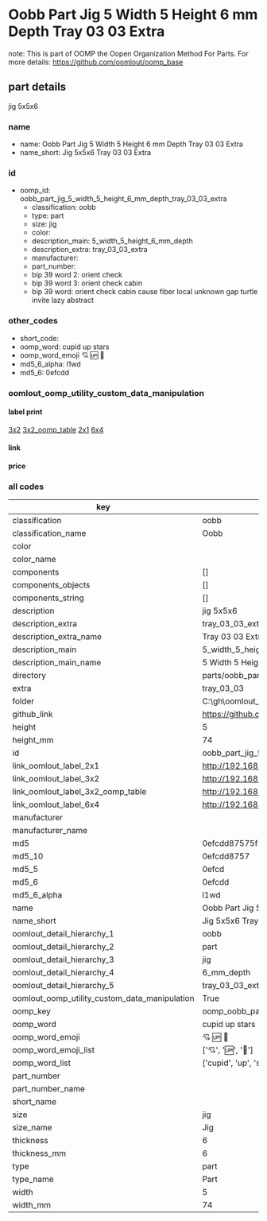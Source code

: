 # Oobb Part Jig 5 Width 5 Height 6 mm Depth Tray 03 03 Extra  

note: This is part of OOMP the Oopen Organization Method For Parts. For more details: https://github.com/oomlout/oomp_base

##  part details
  



jig 5x5x6



### name
* name: Oobb Part Jig 5 Width 5 Height 6 mm Depth Tray 03 03 Extra
* name_short: Jig 5x5x6 Tray 03 03 Extra
### id
* oomp_id: oobb_part_jig_5_width_5_height_6_mm_depth_tray_03_03_extra
  * classification: oobb
  * type: part
  * size: jig
  * color: 
  * description_main: 5_width_5_height_6_mm_depth
  * description_extra: tray_03_03_extra
  * manufacturer: 
  * part_number: 
  * bip 39 word 2: orient check
  * bip 39 word 3: orient check cabin
  * bip 39 word: orient check cabin cause fiber local unknown gap turtle invite lazy abstract

### other_codes
* short_code: 
* oomp_word: cupid up stars
* oomp_word_emoji :cupid: :up: :stars:
* md5_6_alpha: l1wd
* md5_6: 0efcdd






### oomlout_oomp_utility_custom_data_manipulation
#### label print
[3x2](http://192.168.1.245:1112/?label=oomp%20l1wd)
[3x2_oomp_table](http://192.168.1.108:1112/?label=oomp%20l1wd)
[2x1](http://192.168.1.242:1112/?label=oomp%20l1wd)
[6x4](http://192.168.1.55:1112/?label=oomp%20l1wd)    

#### link

                              

#### price







### all codes 
| key | value |  
| --- | --- |  
| classification | oobb |  
| classification_name | Oobb |  
| color |  |  
| color_name |  |  
| components | [] |  
| components_objects | [] |  
| components_string | [] |  
| description | jig 5x5x6 |  
| description_extra | tray_03_03_extra |  
| description_extra_name | Tray 03 03 Extra |  
| description_main | 5_width_5_height_6_mm_depth |  
| description_main_name | 5 Width 5 Height 6 mm Depth |  
| directory | parts/oobb_part_jig_5_width_5_height_6_mm_depth_tray_03_03_extra |  
| extra | tray_03_03 |  
| folder | C:\gh\oomlout_oobb_version_4_generated_parts\things\oobb_part_jig_5_width_5_height_6_mm_depth_tray_03_03_extra |  
| github_link | https://github.com/oomlout/oomlout_oomp_part_src/tree/main/parts/oobb_part_jig_5_width_5_height_6_mm_depth_tray_03_03_extra |  
| height | 5 |  
| height_mm | 74 |  
| id | oobb_part_jig_5_width_5_height_6_mm_depth_tray_03_03_extra |  
| link_oomlout_label_2x1 | http://192.168.1.242:1112/?label=oomp%20l1wd |  
| link_oomlout_label_3x2 | http://192.168.1.245:1112/?label=oomp%20l1wd |  
| link_oomlout_label_3x2_oomp_table | http://192.168.1.108:1112/?label=oomp%20l1wd |  
| link_oomlout_label_6x4 | http://192.168.1.55:1112/?label=oomp%20l1wd |  
| manufacturer |  |  
| manufacturer_name |  |  
| md5 | 0efcdd87575f5dbe0d2ad2483f89c4e4 |  
| md5_10 | 0efcdd8757 |  
| md5_5 | 0efcd |  
| md5_6 | 0efcdd |  
| md5_6_alpha | l1wd |  
| name | Oobb Part Jig 5 Width 5 Height 6 mm Depth Tray 03 03 Extra |  
| name_short | Jig 5x5x6 Tray 03 03 Extra |  
| oomlout_detail_hierarchy_1 | oobb |  
| oomlout_detail_hierarchy_2 | part |  
| oomlout_detail_hierarchy_3 | jig |  
| oomlout_detail_hierarchy_4 | 6_mm_depth |  
| oomlout_detail_hierarchy_5 | tray_03_03_extra |  
| oomlout_oomp_utility_custom_data_manipulation | True |  
| oomp_key | oomp_oobb_part_jig_5_width_5_height_6_mm_depth_tray_03_03_extra |  
| oomp_word | cupid up stars |  
| oomp_word_emoji | :cupid: :up: :stars: |  
| oomp_word_emoji_list | [':cupid:', ':up:', ':stars:'] |  
| oomp_word_list | ['cupid', 'up', 'stars'] |  
| part_number |  |  
| part_number_name |  |  
| short_name |  |  
| size | jig |  
| size_name | Jig |  
| thickness | 6 |  
| thickness_mm | 6 |  
| type | part |  
| type_name | Part |  
| width | 5 |  
| width_mm | 74 |  
